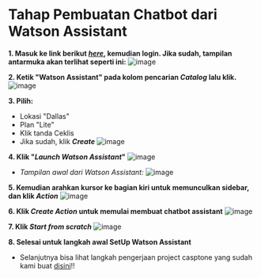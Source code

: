 # Tahap Pembuatan Chatbot dari Watson Assistant

**1. Masuk ke link berikut [_here_](https://cloud.ibm.com/), kemudian login. Jika sudah, tampilan antarmuka akan terlihat seperti ini:**
![image](https://github.com/mslthn/Build-Generative-Virtual-Assistant-IBM-Watsonx/assets/145754405/b30b22be-8452-40f9-b820-b07636bbc73c)

**2. Ketik "Watson Assistant" pada kolom pencarian _Catalog_ lalu klik.**
![image](https://github.com/mslthn/Build-Generative-Virtual-Assistant-IBM-Watsonx/assets/145754405/e11f7343-2daa-4a4e-85bd-4ba3da9d77ec)

**3. Pilih:**
* Lokasi "Dallas"
* Plan "Lite"
* Klik tanda Ceklis
* Jika sudah, klik **_Create_**
  ![image](https://github.com/mslthn/Build-Generative-Virtual-Assistant-IBM-Watsonx/assets/145754405/74d6206d-edef-4262-a93a-f99854f26de2)

**4. Klik "_Launch Watson Assistant_"**
![image](https://github.com/mslthn/Build-Generative-Virtual-Assistant-IBM-Watsonx/assets/145754405/62dd8b3e-9e9a-4565-a8f3-7ab24da67906)

* _Tampilan awal dari Watson Assistant:_
  ![image](https://github.com/mslthn/Build-Generative-Virtual-Assistant-IBM-Watsonx/assets/145754405/f5cfbc50-31d6-4a78-b1ee-dde1a4f6b313)

**5. Kemudian arahkan kursor ke bagian kiri untuk memunculkan sidebar, dan klik _Action_**
![image](https://github.com/mslthn/Build-Generative-Virtual-Assistant-IBM-Watsonx/assets/145754405/6ee67f44-69f1-4b72-b842-47a00b430122)

**6. Klik _Create Action_ untuk memulai membuat chatbot assistant**
![image](https://github.com/mslthn/Build-Generative-Virtual-Assistant-IBM-Watsonx/assets/145754405/96940188-b744-4fd3-ad4e-29eeed559a5a)

**7. Klik _Start from scratch_**
![image](https://github.com/mslthn/Build-Generative-Virtual-Assistant-IBM-Watsonx/assets/145754405/6c846137-6ccf-493b-9ce5-61414e4dc515)

**8. Selesai untuk langkah awal SetUp Watson Assistant**
* Selanjutnya bisa lihat langkah pengerjaan project casptone yang sudah kami buat [disini](https://github.com/mslthn/Pembuatan-ViTu-Chatbot-dengan-Generative-AI-WatsonX-dan-Watson-Assistant/blob/e4f98db3476037d855531e6d005a03e948f416ae/Pembuatan%20ViTU%20Chatbot%20dengan%20Generative%20AI%20WatsonX%20dan%20Watson%20Assistant/Membuat%20Project%20dengan%20Watson%20Asisstant.md)!!

  

